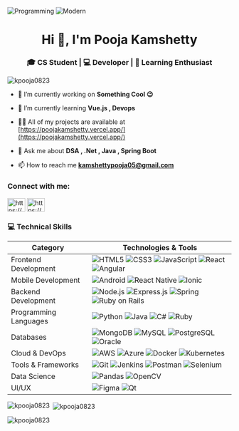 ![Programming](https://media.giphy.com/media/L8K62iTDkzGX6/giphy.gif)
![Modern](https://media.giphy.com/media/26tn33aiTi1jkl6H6/giphy.gif)


<h1 align="center">Hi 👋, I'm Pooja Kamshetty</h1>
<h3 align="center">
🎓 CS Student | 💻 Developer | 🌱 Learning Enthusiast </h3>

<p align="left"> <img src="https://komarev.com/ghpvc/?username=kpooja0823&label=Profile%20views&color=0e75b6&style=flat" alt="kpooja0823" /> </p>

- 🔭 I’m currently working on **Something Cool 😉**

- 🌱 I’m currently learning **Vue.js , Devops**
  
- 👨‍💻 All of my projects are available at [https://poojakamshetty.vercel.app/](https://poojakamshetty.vercel.app/)

- 💬 Ask me about **DSA , .Net , Java , Spring Boot**

- 📫 How to reach me **kamshettypooja05@gmail.com**

<h3 align="left">Connect with me:</h3>
<p align="left">
<a href="https://linkedin.com/in/https://www.linkedin.com/in/pooja-kamshetty/" target="blank"><img align="center" src="https://raw.githubusercontent.com/rahuldkjain/github-profile-readme-generator/master/src/images/icons/Social/linked-in-alt.svg" alt="https://www.linkedin.com/in/pooja-kamshetty/" height="30" width="40" /></a>
<a href="https://www.hackerrank.com/https://www.hackerrank.com/profile/kpooja0823" target="blank"><img align="center" src="https://raw.githubusercontent.com/rahuldkjain/github-profile-readme-generator/master/src/images/icons/Social/hackerrank.svg" alt="https://www.hackerrank.com/profile/kpooja0823" height="30" width="40" /></a>
</p>

<h3 align="left"> 💻 Technical Skills </h3>

| Category | Technologies & Tools |
|----------|---------------------|
| Frontend Development | ![HTML5](https://img.shields.io/badge/-HTML5-E34F26?style=flat&logo=html5&logoColor=white) ![CSS3](https://img.shields.io/badge/-CSS3-1572B6?style=flat&logo=css3) ![JavaScript](https://img.shields.io/badge/-JavaScript-F7DF1E?style=flat&logo=javascript&logoColor=black) ![React](https://img.shields.io/badge/-React-61DAFB?style=flat&logo=react&logoColor=black) ![Angular](https://img.shields.io/badge/-Angular-DD0031?style=flat&logo=angular) |
| Mobile Development | ![Android](https://img.shields.io/badge/-Android-3DDC84?style=flat&logo=android&logoColor=white) ![React Native](https://img.shields.io/badge/-React_Native-61DAFB?style=flat&logo=react&logoColor=black) ![Ionic](https://img.shields.io/badge/-Ionic-3880FF?style=flat&logo=ionic&logoColor=white) |
| Backend Development | ![Node.js](https://img.shields.io/badge/-Node.js-339933?style=flat&logo=node.js&logoColor=white) ![Express.js](https://img.shields.io/badge/-Express.js-000000?style=flat&logo=express) ![Spring](https://img.shields.io/badge/-Spring-6DB33F?style=flat&logo=spring&logoColor=white) ![Ruby on Rails](https://img.shields.io/badge/-Ruby_on_Rails-CC0000?style=flat&logo=ruby-on-rails) |
| Programming Languages | ![Python](https://img.shields.io/badge/-Python-3776AB?style=flat&logo=python&logoColor=white) ![Java](https://img.shields.io/badge/-Java-007396?style=flat&logo=java) ![C#](https://img.shields.io/badge/-C%23-239120?style=flat&logo=c-sharp) ![Ruby](https://img.shields.io/badge/-Ruby-CC342D?style=flat&logo=ruby) |
| Databases | ![MongoDB](https://img.shields.io/badge/-MongoDB-47A248?style=flat&logo=mongodb&logoColor=white) ![MySQL](https://img.shields.io/badge/-MySQL-4479A1?style=flat&logo=mysql&logoColor=white) ![PostgreSQL](https://img.shields.io/badge/-PostgreSQL-336791?style=flat&logo=postgresql) ![Oracle](https://img.shields.io/badge/-Oracle-F80000?style=flat&logo=oracle) |
| Cloud & DevOps | ![AWS](https://img.shields.io/badge/-AWS-232F3E?style=flat&logo=amazon-aws) ![Azure](https://img.shields.io/badge/-Azure-0089D6?style=flat&logo=microsoft-azure) ![Docker](https://img.shields.io/badge/-Docker-2496ED?style=flat&logo=docker&logoColor=white) ![Kubernetes](https://img.shields.io/badge/-Kubernetes-326CE5?style=flat&logo=kubernetes&logoColor=white) |
| Tools & Frameworks | ![Git](https://img.shields.io/badge/-Git-F05032?style=flat&logo=git&logoColor=white) ![Jenkins](https://img.shields.io/badge/-Jenkins-D24939?style=flat&logo=jenkins&logoColor=white) ![Postman](https://img.shields.io/badge/-Postman-FF6C37?style=flat&logo=postman&logoColor=white) ![Selenium](https://img.shields.io/badge/-Selenium-43B02A?style=flat&logo=selenium&logoColor=white) |
| Data Science | ![Pandas](https://img.shields.io/badge/-Pandas-150458?style=flat&logo=pandas) ![OpenCV](https://img.shields.io/badge/-OpenCV-5C3EE8?style=flat&logo=opencv) |
| UI/UX | ![Figma](https://img.shields.io/badge/-Figma-F24E1E?style=flat&logo=figma&logoColor=white) ![Qt](https://img.shields.io/badge/-Qt-41CD52?style=flat&logo=qt&logoColor=white) |
<p><img align="left" src="https://github-readme-stats.vercel.app/api/top-langs?username=kpooja0823&show_icons=true&locale=en&layout=compact" alt="kpooja0823" /></p>

<p>&nbsp;<img align="center" src="https://github-readme-stats.vercel.app/api?username=kpooja0823&show_icons=true&locale=en" alt="kpooja0823" /></p>

<p><img align="center" src="https://github-readme-streak-stats.herokuapp.com/?user=kpooja0823&" alt="kpooja0823" /></p>


